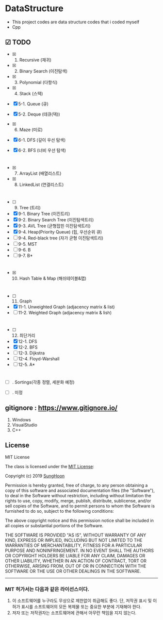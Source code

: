 # DataStructure
- This project codes are data structure codes that i coded myself
- Cpp

## ☑ TODO
- [x] 1. Recursive (재귀)
- [x] 2. Binary Search (이진탐색)
- [x] 3. Polynomial (다항식)
- [x] 4. Stack (스택)
  
- [x] 5-1. Queue (큐)
- [x] 5-2. Deque (데큐(덱))
  
- [x] 6. Maze (미로)
- [x] 6-1. DFS (깊이 우선 탐색)
- [x] 6-2. BFS (너비 우선 탐색)
#
- [x] 7. ArrayList (배열리스트)
- [x] 8. LinkedList (연결리스트)
#
- [ ] 9. Tree (트리)
- [x] 9-1. Binary Tree (이진트리)
- [x] 9-2. Binary Search Tree (이진탐색트리)
- [x] 9-3. AVL Tree (균형잡힌 이진탐색트리)
- [x] 9-4. Heap(Priority Queue) (힙, 우선순위 큐)
- [ ] 9-4. Red-black tree (자가 균형 이진탐색트리)
- [ ] 9-5. MST
- [ ] 9-6. B
- [ ] 9-7. B*
#
- [x] 10. Hash Table & Map (해쉬테이블&맵)
#
- [ ] 11. Graph
- [x] 11-1. Unweighted Graph (adjacency matrix & list)
- [ ] 11-2. Weighted Graph (adjacency matrix & lish)
#
- [ ] 12. 최단거리
- [x] 12-1. DFS
- [x] 12-2. BFS
- [ ] 12-3. Dijkstra
- [ ] 12-4. Floyd-Warshall
- [ ] 12-5. A*
#
- [ ] . Sortings(각종 정렬, 세분화 예정)
- [ ] . 미정



## gitignore : https://www.gitignore.io/
1. Windows
2. VisualStudio
3. C++

## License

MIT License

The class is licensed under the [MIT License](http://opensource.org/licenses/MIT):

Copyright (c) 2019 [SungHoon](https://github.com/610ksh)

Permission is hereby granted, free of charge, to any person obtaining a copy
of this software and associated documentation files (the "Software"), to deal
in the Software without restriction, including without limitation the rights
to use, copy, modify, merge, publish, distribute, sublicense, and/or sell
copies of the Software, and to permit persons to whom the Software is
furnished to do so, subject to the following conditions:

The above copyright notice and this permission notice shall be included in all
copies or substantial portions of the Software.

THE SOFTWARE IS PROVIDED "AS IS", WITHOUT WARRANTY OF ANY KIND, EXPRESS OR
IMPLIED, INCLUDING BUT NOT LIMITED TO THE WARRANTIES OF MERCHANTABILITY,
FITNESS FOR A PARTICULAR PURPOSE AND NONINFRINGEMENT. IN NO EVENT SHALL THE
AUTHORS OR COPYRIGHT HOLDERS BE LIABLE FOR ANY CLAIM, DAMAGES OR OTHER
LIABILITY, WHETHER IN AN ACTION OF CONTRACT, TORT OR OTHERWISE, ARISING FROM,
OUT OF OR IN CONNECTION WITH THE SOFTWARE OR THE USE OR OTHER DEALINGS IN THE
SOFTWARE.

---
### MIT 허가서는 다음과 같은 라이선스이다.
1. 이 소프트웨어를 누구라도 무상으로 제한없이 취급해도 좋다. 단, 저작권 표시 및 이 허가 표시를 소프트웨어의 모든 복제물 또는 중요한 부분에 기재해야 한다.
2. 저자 또는 저작권자는 소프트웨어에 관해서 아무런 책임을 지지 않는다.
